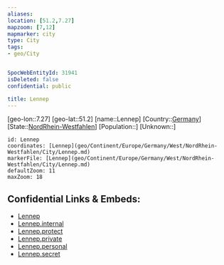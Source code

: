 ```yaml
---
aliases: 
location: [51.2,7.27]
mapzoom: [7,12] 
mapmarker: city 
type: City
tags:
- geo/City


SpocWebEntityId: 31941
isDeleted: false
confidential: public

title: Lennep
---
```

[geo-lon::7.27]
[geo-lat::51.2]
[name::Lennep]
[Country::[Germany](geo/Continent/Europe/Germany.md)]
[State::[NordRhein-Westfahlen](NordRhein-Westfahlen)]
[Population::]
[Unknown::]


```leaflet
id: Lennep
coordinates: [Lennep](geo/Continent/Europe/Germany/West/NordRhein-Westfahlen/City/Lennep.md)
markerFile: [Lennep](geo/Continent/Europe/Germany/West/NordRhein-Westfahlen/City/Lennep.md)
defaultZoom: 11 
maxZoom: 18
```


## Confidential Links & Embeds: 
- [Lennep](../../../../../../../../_public/geo/Continent/Europe/Germany/West/NordRhein-Westfahlen/City/Lennep.md) 
- [Lennep.internal](../../../../../../../../_internal/geo/Continent/Europe/Germany/West/NordRhein-Westfahlen/City/Lennep.internal.md) 
- [Lennep.protect](../../../../../../../../_protect/geo/Continent/Europe/Germany/West/NordRhein-Westfahlen/City/Lennep.protect.md) 
- [Lennep.private](../../../../../../../../_private/geo/Continent/Europe/Germany/West/NordRhein-Westfahlen/City/Lennep.private.md) 
- [Lennep.personal](../../../../../../../../_personal/geo/Continent/Europe/Germany/West/NordRhein-Westfahlen/City/Lennep.personal.md) 
- [Lennep.secret](../../../../../../../../_secret/geo/Continent/Europe/Germany/West/NordRhein-Westfahlen/City/Lennep.secret.md) 
